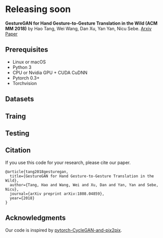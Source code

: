 # Releasing soon

**GestureGAN for Hand Gesture-to-Gesture Translation in the Wild (ACM MM 2018)** 
by Hao Tang, Wei Wang, Dan Xu, Yan Yan, Nicu Sebe. [Arxiv Paper](https://arxiv.org/abs/1808.04859)


## Prerequisites 

* Linux or macOS
* Python 3
* CPU or Nvidia GPU + CUDA CuDNN
* Pytorch 0.3+
* Torchvision

## Datasets

## Traing

## Testing


## Citation
If you use this code for your research, please cite our paper.

```
@article{tang2018gesturegan,
  title={GestureGAN for Hand Gesture-to-Gesture Translation in the Wild},
  author={Tang, Hao and Wang, Wei and Xu, Dan and Yan, Yan and Sebe, Nicu},
  journal={arXiv preprint arXiv:1808.04859},
  year={2018}
}
```

## Acknowledgments
Our code is inspired by [pytorch-CycleGAN-and-pix2pix](https://github.com/junyanz/pytorch-CycleGAN-and-pix2pix).